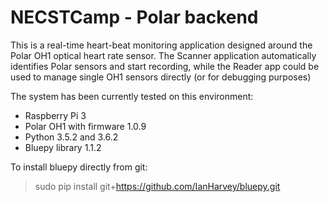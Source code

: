 # NECSTCamp - Polar backend

This is a real-time heart-beat monitoring application designed around the Polar OH1 optical heart rate sensor.
The Scanner application automatically identifies Polar sensors and start recording, while the Reader app could be used to manage single OH1 sensors directly (or for debugging purposes)

The system has been currently tested on this environment:

* Raspberry Pi 3
* Polar OH1 with firmware 1.0.9
* Python 3.5.2 and 3.6.2
* Bluepy library 1.1.2

To install bluepy directly from git:

> sudo pip install git+https://github.com/IanHarvey/bluepy.git


